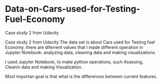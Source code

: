 # Data-on-Cars-used-for-Testing-Fuel-Economy

Case study 2 from Udacity

Case study 2 from Udacity The data set is about Cars used for Testing fuel Economy, there are diferrent values that I made different operation in Jupyter Notebook: analyzing data, cleaning data and making visualizations.

I used Jupyter Notebook, to make python operations, such Assesing, Cleanin data and making Visualization.

Most importan goal is that what is the differences between current features.

